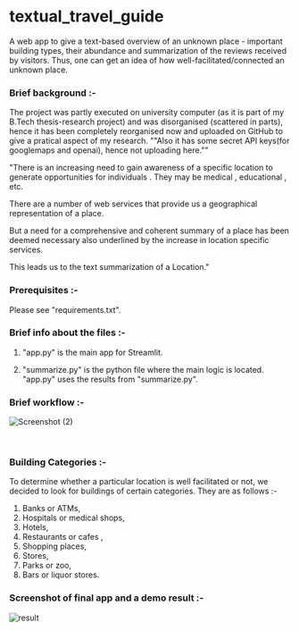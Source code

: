 # textual_travel_guide
A web app to give a text-based overview of an unknown place - important building types, their abundance and summarization of the reviews received by visitors. Thus, one can get an idea of how well-facilitated/connected an unknown place. 


### Brief background :-
The project was partly executed on university computer (as it is part of my B.Tech thesis-research project) and was disorganised (scattered in parts), hence it has been completely reorganised now and uploaded on GitHub to give a pratical aspect of my research.
""Also it has some secret API keys(for googlemaps and openai), hence not uploading here.""


"There is an increasing need to gain awareness of a specific location to generate opportunities for individuals . They may be medical , educational , etc.​

There are a number of web services that provide us a geographical representation of a place. ​

But a need for a comprehensive and coherent summary of a place has been deemed necessary also underlined by the increase in location specific services. ​

This leads us to the text summarization of a Location.​"



### Prerequisites :-
Please see "requirements.txt".


### Brief info about the files :-
  1. "app.py" is the main app for Streamlit.

  2. "summarize.py" is the python file where the main logic is located. "app.py" uses the results from "summarize.py".


### Brief workflow :-
![Screenshot (2)](https://github.com/DebarghyaDey/textual_travel_guide/assets/64305801/e3a7e458-2302-4614-8dcb-2018b94d8875)

​
### Building Categories ​:-
To determine whether a particular location is well facilitated or not, we decided to look for buildings of certain categories.​
They are as follows :-​
1. Banks or ATMs,
2. Hospitals or medical shops,
3. Hotels​,
4. Restaurants or cafes ​,
5. Shopping places,
6. Stores​,
7. Parks or zoo​,
8. Bars or liquor stores.​


### Screenshot of final app and a demo result :-
![result](https://github.com/DebarghyaDey/textual_travel_guide/assets/64305801/feaf5270-da66-4553-abef-96f3c0717cc4)

      ​

 ​





 ​




